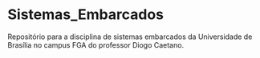 # Sistemas_Embarcados
Repositório para a disciplina de sistemas embarcados da Universidade de Brasília no campus FGA do professor Diogo Caetano.

